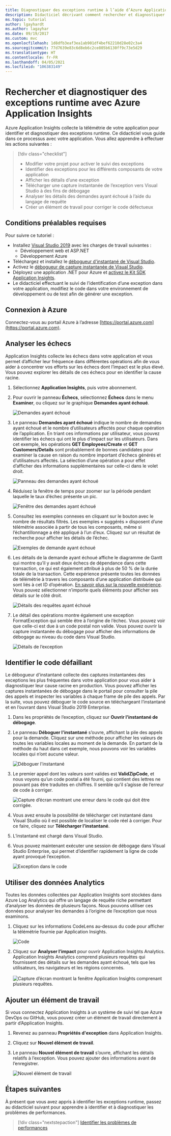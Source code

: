 ```yaml
---
title: Diagnostiquer des exceptions runtime à l’aide d’Azure Application Insights | Microsoft Docs
description: Didacticiel décrivant comment rechercher et diagnostiquer des exceptions runtime dans votre application à l’aide d’Azure Application Insights.
ms.topic: tutorial
author: lgayhardt
ms.author: lagayhar
ms.date: 09/19/2017
ms.custom: mvc
ms.openlocfilehash: 1d8dfb3eaf3ea1ab901df4bef62210d28e02c3a4
ms.sourcegitcommit: 77d7639e83c6d8eb6c2ce805b6130ff9c73e5d29
ms.translationtype: HT
ms.contentlocale: fr-FR
ms.lasthandoff: 04/05/2021
ms.locfileid: "106383149"
---
```

# <a name="find-and-diagnose-run-time-exceptions-with-azure-application-insights"></a>Rechercher et diagnostiquer des exceptions runtime avec Azure Application Insights

Azure Application Insights collecte la télémétrie de votre application pour identifier et diagnostiquer des exceptions runtime.  Ce didacticiel vous guide dans ce processus avec votre application.  Vous allez apprendre à effectuer les actions suivantes :

> [!div class="checklist"]
> * Modifier votre projet pour activer le suivi des exceptions
> * Identifier des exceptions pour les différents composants de votre application
> * Afficher les détails d’une exception
> * Télécharger une capture instantanée de l’exception vers Visual Studio à des fins de débogage
> * Analyser les détails des demandes ayant échoué à l’aide du langage de requête
> * Créer un élément de travail pour corriger le code défectueux


## <a name="prerequisites"></a>Conditions préalables requises

Pour suivre ce tutoriel :

- Installez [Visual Studio 2019](https://www.visualstudio.com/downloads/) avec les charges de travail suivantes :
    - Développement web et ASP.NET
    - Développement Azure
- Téléchargez et installez le [débogueur d'instantané de Visual Studio](https://aka.ms/snapshotdebugger).
- Activez le [débogueur de capture instantanée de Visual Studio](../app/snapshot-debugger.md).
- Déployez une application .NET pour Azure et [activez le Kit SDK Application Insights](../app/asp-net.md). 
- Le didacticiel effectuant le suivi de l’identification d’une exception dans votre application, modifiez le code dans votre environnement de développement ou de test afin de générer une exception. 

## <a name="log-in-to-azure"></a>Connexion à Azure
Connectez-vous au portail Azure à l’adresse [https://portal.azure.com](https://portal.azure.com).


## <a name="analyze-failures"></a>Analyser les échecs
Application Insights collecte les échecs dans votre application et vous permet d’afficher leur fréquence dans différentes opérations afin de vous aider à concentrer vos efforts sur les échecs dont l’impact est le plus élevé.  Vous pouvez explorer les détails de ces échecs pour en identifier la cause racine.   

1. Sélectionnez **Application Insights**, puis votre abonnement.  
2. Pour ouvrir le panneau **Échecs**, sélectionnez **Échecs** dans le menu **Examiner**, ou cliquez sur le graphique **Demandes ayant échoué**.

    ![Demandes ayant échoué](media/tutorial-runtime-exceptions/failed-requests.png)

3. Le panneau **Demandes ayant échoué** indique le nombre de demandes ayant échoué et le nombre d’utilisateurs affectés pour chaque opération de l’application.  En triant ces informations par utilisateur, vous pouvez identifier les échecs qui ont le plus d’impact sur les utilisateurs.  Dans cet exemple, les opérations **GET Employees/Create** et **GET Customers/Details** sont probablement de bonnes candidates pour examiner la cause en raison du nombre important d’échecs générés et d’utilisateurs affectés.  La sélection d’une opération a pour effet d’afficher des informations supplémentaires sur celle-ci dans le volet droit.

    ![Panneau des demandes ayant échoué](media/tutorial-runtime-exceptions/failed-requests-blade.png)

4. Réduisez la fenêtre de temps pour zoomer sur la période pendant laquelle le taux d’échec présente un pic.

    ![Fenêtre des demandes ayant échoué](media/tutorial-runtime-exceptions/failed-requests-window.png)

5. Consultez les exemples connexes en cliquant sur le bouton avec le nombre de résultats filtrés. Les exemples « suggérés » disposent d’une télémétrie associée à partir de tous les composants, même si l’échantillonnage a été appliqué à l’un d’eux. Cliquez sur un résultat de recherche pour afficher les détails de l’échec.

    ![Exemples de demande ayant échoué](media/tutorial-runtime-exceptions/failed-requests-search.png)

6. Les détails de la demande ayant échoué affiche le diagramme de Gantt qui montre qu’il y avait deux échecs de dépendance dans cette transaction, ce qui est également attribué à plus de 50 % de la durée totale de la transaction. Cette expérience présente toutes les données de télémétrie à travers les composants d’une application distribuée qui sont liés à cet ID d’opération. [En savoir plus sur la nouvelle expérience](../app/transaction-diagnostics.md). Vous pouvez sélectionner n’importe quels éléments pour afficher ses détails sur le côté droit. 

    ![Détails des requêtes ayant échoué](media/tutorial-runtime-exceptions/failed-request-details.png)

7. Le détail des opérations montre également une exception FormatException qui semble être à l’origine de l’échec.  Vous pouvez voir que celle-ci est due à un code postal non valide. Vous pouvez ouvrir la capture instantanée du débogage pour afficher des informations de débogage au niveau du code dans Visual Studio.

    ![Détails de l’exception](media/tutorial-runtime-exceptions/failed-requests-exception.png)

## <a name="identify-failing-code"></a>Identifier le code défaillant
Le débogueur d'instantané collecte des captures instantanées des exceptions les plus fréquentes dans votre application pour vous aider à diagnostiquer leur cause racine en production.  Vous pouvez afficher les captures instantanées de débogage dans le portail pour consulter la pile des appels et inspecter les variables à chaque frame de pile des appels. Par la suite, vous pouvez déboguer le code source en téléchargeant l’instantané et en l’ouvrant dans Visual Studio 2019 Enterprise.

1. Dans les propriétés de l’exception, cliquez sur **Ouvrir l'instantané de débogage**.
2. Le panneau **Déboguer l'instantané** s’ouvre, affichant la pile des appels pour la demande.  Cliquez sur une méthode pour afficher les valeurs de toutes les variables locales au moment de la demande.  En partant de la méthode du haut dans cet exemple, nous pouvons voir les variables locales qui n’ont aucune valeur.

    ![Déboguer l'instantané](media/tutorial-runtime-exceptions/debug-snapshot-01.png)

3. Le premier appel dont les valeurs sont valides est **ValidZipCode**, et nous voyons qu’un code postal a été fourni, qui contient des lettres ne pouvant pas être traduites en chiffres.  Il semble qu’il s’agisse de l’erreur de code à corriger.

    ![Capture d’écran montrant une erreur dans le code qui doit être corrigée.    ](media/tutorial-runtime-exceptions/debug-snapshot-02.png)

4. Vous avez ensuite la possibilité de télécharger cet instantané dans Visual Studio où il est possible de localiser le code réel à corriger. Pour ce faire, cliquez sur **Télécharger l’instantané**.
5. L’instantané est chargé dans Visual Studio.
6. Vous pouvez maintenant exécuter une session de débogage dans Visual Studio Enterprise, qui permet d’identifier rapidement la ligne de code ayant provoqué l’exception.

    ![Exception dans le code](media/tutorial-runtime-exceptions/exception-code.png)


## <a name="use-analytics-data"></a>Utiliser des données Analytics
Toutes les données collectées par Application Insights sont stockées dans Azure Log Analytics qui offre un langage de requête riche permettant d’analyser les données de plusieurs façons.  Nous pouvons utiliser ces données pour analyser les demandes à l’origine de l’exception que nous examinons. 

1. Cliquez sur les informations CodeLens au-dessus du code pour afficher la télémétrie fournie par Application Insights.

    ![Code](media/tutorial-runtime-exceptions/codelens.png)

1. Cliquez sur **Analyser l’impact** pour ouvrir Application Insights Analytics.  Application Insights Analytics comprend plusieurs requêtes qui fournissent des détails sur les demandes ayant échoué, tels que les utilisateurs, les navigateurs et les régions concernés.<br><br>![Capture d’écran montrant la fenêtre Application Insights comprenant plusieurs requêtes.](media/tutorial-runtime-exceptions/analytics.png)<br>

## <a name="add-work-item"></a>Ajouter un élément de travail
Si vous connectez Application Insights à un système de suivi tel que Azure DevOps ou GitHub, vous pouvez créer un élément de travail directement à partir d’Application Insights.

1. Revenez au panneau **Propriétés d'exception** dans Application Insights.
2. Cliquez sur **Nouvel élément de travail**.
3. Le panneau **Nouvel élément de travail** s’ouvre, affichant les détails relatifs à l’exception.  Vous pouvez ajouter des informations avant de l’enregistrer.

    ![Nouvel élément de travail](media/tutorial-runtime-exceptions/new-work-item.png)

## <a name="next-steps"></a>Étapes suivantes
À présent que vous avez appris à identifier les exceptions runtime, passez au didacticiel suivant pour apprendre à identifier et à diagnostiquer les problèmes de performances.

> [!div class="nextstepaction"]
> [Identifier les problèmes de performances](./tutorial-performance.md)

